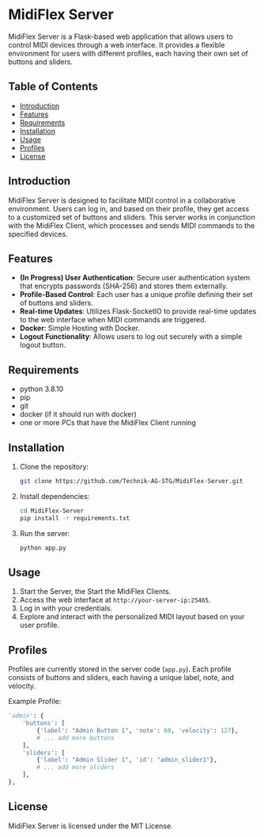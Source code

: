 # MidiFlex Server

MidiFlex Server is a Flask-based web application that allows users to control MIDI devices through a web interface. It provides a flexible environment for users with different profiles, each having their own set of buttons and sliders.

## Table of Contents

- [Introduction](#introduction)
- [Features](#features)
- [Requirements](#requirements)
- [Installation](#installation)
- [Usage](#usage)
- [Profiles](#profiles)
- [License](#license)

## Introduction

MidiFlex Server is designed to facilitate MIDI control in a collaborative environment. Users can log in, and based on their profile, they get access to a customized set of buttons and sliders. This server works in conjunction with the MidiFlex Client, which processes and sends MIDI commands to the specified devices.

## Features

- **(In Progress) User Authentication**: Secure user authentication system that encrypts passwords (SHA-256) and stores them externally.
- **Profile-Based Control**: Each user has a unique profile defining their set of buttons and sliders.
- **Real-time Updates**: Utilizes Flask-SocketIO to provide real-time updates to the web interface when MIDI commands are triggered.
- **Docker**: Simple Hosting with Docker.
- **Logout Functionality**: Allows users to log out securely with a simple logout button.

## Requirements

- python 3.8.10
- pip
- git
- docker (if it should run with docker)
- one or more PCs that have the MidiFlex Client running

## Installation

1. Clone the repository:

    ```bash
    git clone https://github.com/Technik-AG-STG/MidiFlex-Server.git
    ```

2. Install dependencies:

    ```bash
    cd MidiFlex-Server
    pip install -r requirements.txt
    ```

3. Run the server:

    ```bash
    python app.py
    ```

## Usage

1. Start the Server, the Start the MidiFlex Clients.
2. Access the web interface at `http://your-server-ip:25465`.
3. Log in with your credentials.
4. Explore and interact with the personalized MIDI layout based on your user profile.

## Profiles

Profiles are currently stored in the server code (`app.py`). Each profile consists of buttons and sliders, each having a unique label, note, and velocity.

Example Profile:

```python
'admin': {
    'buttons': [
        {'label': "Admin Button 1", 'note': 60, 'velocity': 127},
        # ... add more buttons
    ],
    'sliders': [
        {'label': "Admin Slider 1", 'id': "admin_slider1"},
        # ... add more sliders
    ],
},
```


## License

MidiFlex Server is licensed under the MIT License.